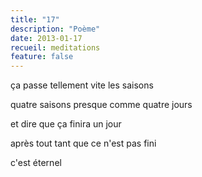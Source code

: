 ```yaml
---
title: "17"
description: "Poème"
date: 2013-01-17
recueil: meditations
feature: false
---
```


ça passe tellement vite
les saisons

quatre saisons
presque comme quatre jours

et dire que ça finira un jour

après tout
tant que ce n'est pas fini

c'est éternel

